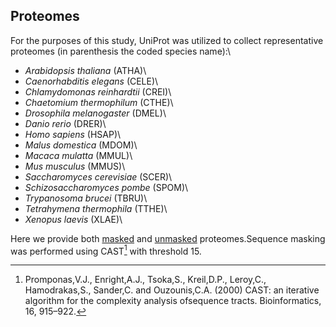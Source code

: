## Proteomes

For the purposes of this study, UniProt was utilized to collect representative proteomes (in parenthesis the coded species name):\
- *Arabidopsis thaliana* (ATHA)\
- *Caenorhabditis elegans* (CELE)\
- *Chlamydomonas reinhardtii* (CREI)\
- *Chaetomium thermophilum* (CTHE)\
- *Drosophila melanogaster* (DMEL)\
- *Danio rerio* (DRER)\
- *Homo sapiens* (HSAP)\
- *Malus domestica* (MDOM)\
- *Macaca mulatta* (MMUL)\
- *Mus musculus* (MMUS)\
- *Saccharomyces cerevisiae* (SCER)\
- *Schizosaccharomyces pombe* (SPOM)\
- *Trypanosoma brucei* (TBRU)\
- *Tetrahymena thermophila* (TTHE)\ 
- *Xenopus laevis* (XLAE)\

Here we provide both [masked](./masked/) and [unmasked](./unmasked/) proteomes.Sequence masking was performed using CAST[^1] with threshold 15.



[^1]: Promponas,V.J., Enright,A.J., Tsoka,S., Kreil,D.P., Leroy,C., Hamodrakas,S., Sander,C. and Ouzounis,C.A. (2000) CAST: an iterative algorithm for the complexity analysis ofsequence tracts. Bioinformatics, 16, 915–922.